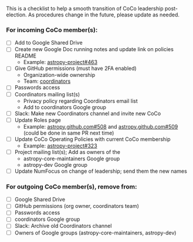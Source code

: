 This is a checklist to help a smooth transition of CoCo leadership
post-election. As procedures change in the future, please update
as needed.

### For incoming CoCo member(s):

- [ ] Add to Google Shared Drive
- [ ] Create new Google Doc running notes and update link on policies README
    - Example: [astropy-project#463](https://github.com/astropy/astropy-project/pull/463)
- [ ] Give GitHub permissions (must have 2FA enabled)
    - Organization-wide ownership
    - Team: [coordinators](https://github.com/orgs/astropy/teams/coordinators)
- [ ] Passwords access
- [ ] Coordinators mailing list(s)
    - Privacy policy regarding Coordinators email list
    - Add to coordinators Google group
- [ ] Slack: Make new Coordinators channel and invite new CoCo
- [ ] Update Roles page
    - Example: [astropy.github.com#508](https://github.com/astropy/astropy.github.com/pull/508) and [astropy.github.com#509](https://github.com/astropy/astropy.github.com/pull/509) (could be done in same PR next time)
- [ ] Update CoCo Operating Policies with current CoCo membership
    - Example: [astropy-project#323](https://github.com/astropy/astropy-project/pull/323)
- [ ] Project mailing list(s); Add as owners of the
    - astropy-core-maintainers Google group
    - astropy-dev Google group
- [ ] Update NumFocus on change of leadership; send them the new names

### For outgoing CoCo member(s), remove from:

- [ ] Google Shared Drive
- [ ] GitHub permissions (org owner, coordinators team)
- [ ] Passwords access
- [ ] coordinators Google group
- [ ] Slack: Archive old Coordinators channel
- [ ] Owners of Google groups (astropy-core-maintainers, astropy-dev)
